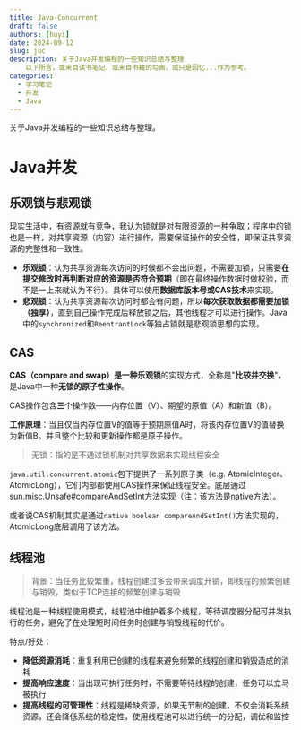 ```yaml
---
title: Java-Concurrent
draft: false
authors: [huyi]
date: 2024-09-12
slug: juc
description: 关于Java并发编程的一些知识总结与整理
    以下所言，或来自读书笔记，或来自书籍的勾画，或只是回忆...作为参考。
categories:
  - 学习笔记
  - 并发
  - Java
---
```


关于Java并发编程的一些知识总结与整理。 <!-- more -->

# Java并发



## 乐观锁与悲观锁

现实生活中，有资源就有竞争，我认为锁就是对有限资源的一种争取；程序中的锁也是一样，对共享资源（内容）进行操作，需要保证操作的安全性，即保证共享资源的完整性和一致性。

- **乐观锁**：认为共享资源每次访问的时候都不会出问题，不需要加锁，只需要**在提交修改时再判断对应的资源是否符合预期**（即在最终操作数据时做校验，而不是一上来就认为不行）。具体可以使用**数据库版本号或CAS技术**来实现。
- **悲观锁**：认为共享资源每次访问时都会有问题，所以**每次获取数据都需要加锁（独享）**，直到自己操作完成后释放锁之后，其他线程才可以进行操作。Java中的`synchronized`和`ReentrantLock`等独占锁就是悲观锁思想的实现。



## CAS

**CAS（compare and swap）**是一种**乐观锁**的实现方式，全称是"**比较并交换**"，是Java中一种**无锁的原子性操作**。

CAS操作包含**三**个操作数——内存位置（V）、期望的原值（A）和新值（B）。

**工作原理**：当且仅当内存位置V的值等于预期原值A时，将该内存位置V的值替换为新值B。并且整个比较和更新操作都是原子操作。

> 无锁：指的是不通过锁机制对共享数据来实现线程安全

`java.util.concurrent.atomic`包下提供了一系列原子类（e.g. AtomicInteger、AtomicLong），它们内部都使用CAS操作来保证线程安全。底层通过sun.misc.Unsafe#compareAndSetInt方法实现（注：该方法是native方法）。

或者说CAS机制其实是通过`native boolean compareAndSetInt()`方法实现的，AtomicLong底层调用了该方法。



## 线程池

> 背景：当任务比较繁重，线程创建过多会带来调度开销，即线程的频繁创建与销毁，类似于TCP连接的频繁创建与销毁

线程池是一种线程使用模式，线程池中维护着多个线程，等待调度器分配可并发执行的任务，避免了在处理短时间任务时创建与销毁线程的代价。

特点/好处：

- **降低资源消耗**：重复利用已创建的线程来避免频繁的线程创建和销毁造成的消耗
- **提高响应速度**：当出现可执行任务时，不需要等待线程的创建，任务可以立马被执行
- **提高线程的可管理性**：线程是稀缺资源，如果无节制的创建，不仅会消耗系统资源，还会降低系统的稳定性，使用线程池可以进行统一的分配，调优和监控